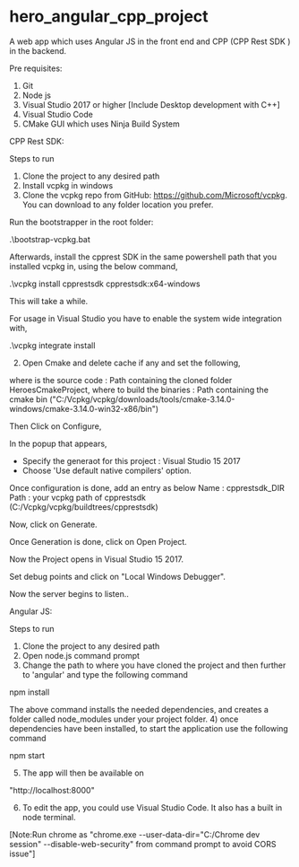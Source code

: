 # hero_angular_cpp_project
A web app which uses Angular JS in the front end and CPP (CPP Rest SDK ) in the backend.

Pre requisites:
1) Git
2) Node js
3) Visual Studio 2017 or higher [Include Desktop development with C++]
4) Visual Studio Code
5) CMake GUI which uses Ninja Build System


CPP Rest SDK:

Steps to run 
1) Clone the project to any desired path
2) Install vcpkg in windows 
3) Clone the vcpkg repo from GitHub: https://github.com/Microsoft/vcpkg. You can download to any folder location you prefer.

Run the bootstrapper in the root folder:

.\bootstrap-vcpkg.bat 

Afterwards, install the cpprest SDK in the same powershell path that you installed vcpkg in, using the below command,

.\vcpkg install cpprestsdk cpprestsdk:x64-windows

This will take a while.

For usage in Visual Studio you have to enable the system wide integration with,

.\vcpkg integrate install

2) Open Cmake and delete cache if any and set the following,

where is the source code : Path containing the cloned folder HeroesCmakeProject,
where to build the binaries : Path containing the cmake bin ("C:/Vcpkg/vcpkg/downloads/tools/cmake-3.14.0-windows/cmake-3.14.0-win32-x86/bin")

Then Click on Configure,

In the popup that appears,
- Specify the generaot for this project : Visual Studio 15 2017
- Choose 'Use default native compilers' option.

Once configuration is done, add an entry as below
Name : cpprestsdk_DIR
Path : your vcpkg path of cpprestsdk (C:/Vcpkg/vcpkg/buildtrees/cpprestsdk)

Now, click on Generate.

Once Generation is done, click on Open Project.

Now the Project opens in Visual Studio 15 2017.

Set debug points and click on "Local Windows Debugger".

Now the server begins to listen..


Angular JS:

Steps to run 
1) Clone the project to any desired path
2) Open node.js command prompt
3) Change the path to where you have cloned the project and then further to 'angular' and type the following command

npm install

The above command installs the needed dependencies, and creates a folder called node_modules under your project folder.
4) once dependencies have been installed, to start the application use the following command
 
 npm start

5) The app will then be available on 

 "http://localhost:8000"

 6) To edit the app, you could use Visual Studio Code. It also has a built in node terminal.
 
 [Note:Run chrome as "chrome.exe --user-data-dir="C:/Chrome dev session" --disable-web-security" from command prompt to avoid CORS issue"]


 

